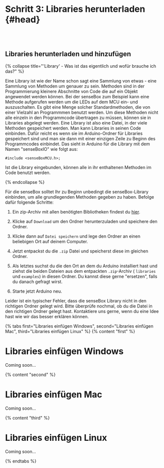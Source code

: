 # Schritt 3: Libraries herunterladen {#head}

<div class="description"></div>
<div class="line">
    <br>
    <br>
</div>

## Libraries herunterladen und hinzufügen

{% collapse title="'Library' - Was ist das eigentlich und wofür brauche ich das?" %}

Eine Library ist wie der Name schon sagt eine Sammlung von etwas - eine Sammlung von Methoden um genauer zu sein. Methoden sind in der Programmierung kleinere Abschnitte von Code die auf ein Objekt angewendet werden können. 
Bei der senseBox zum Beispiel kann eine Methode aufgerufen werden um die LEDs auf dem MCU ein- und auszuschalten. Es gibt eine Menge solcher Standardmethoden, die von einer Vielzahl an Programmmen benutzt werden. Um diese Methoden nicht alle einzeln in den Programmcode übertragen zu müssen, können sie in Libraries abgelegt werden. 
Eine Library ist also eine Datei, in der viele Methoden gespeichert werden. Man kann Libraries in seinen Code einbinden. Dafür reicht es wenn sie im Arduino-Ordner für Libraries gespeichert sind und man sie dann mit einer einzigen Zeile zu Beginn des Programmcodes einbindet. Das sieht in Arduino für die Library mit dem Namen "senseBoxIO" wie folgt aus: 

```arduino
#include <senseBoxMCU.h>;
```

Ist die Library eingebunden, können alle in ihr enthaltenen Methoden im Code benutzt werden. 

{% endcollapse %}

Für die senseBox solltet Ihr zu Beginn unbedingt die senseBox-Library einbinden, um alle grundlegenden Methoden gegeben zu haben. Befolge dafür folgende Schritte: 

1. Ein zip-Archiv mit allen benötigten Bibliotheken findest du [hier](https://github.com/sensebox/resources/blob/master/libraries/senseBox_Libraries.zip).

2. Klicke auf ``Download`` um den Ordner herunterzuladen und speichere den Ordner.

3. Klicke dann auf ``Datei speichern`` und lege den Ordner an einen beliebigen Ort auf deinem Computer.

4. Jetzt entpackst du die ``.zip`` Datei und speicherst diese im gleichen Ordner.

5. Als letztes suchst du die den Ort an dem du Arduino installiert hast und ziehst die beiden Dateien aus dem entpackten ``.zip``-Archiv ( ``libraries`` und ``examples``) in diesen Ordner. Du kannst diese gerne "ersetzen", falls du danach gefragt wirst.  

6. Starte jetzt Arduino neu. 


<div class="box_warning">
    <i class="fa fa-exclamation-circle fa-fw" aria-hidden="true" style="color: #f0ad4e"></i>
    Leider ist ein typischer Fehler, dass die senseBox Library nicht in den richtigen Ordner gelegt wird. Bitte überprüfe nochmal, ob du die Datei in den richtigen Ordner gelegt hast. Kontaktiere uns gerne, wenn du eine Idee hast wie wir das besser erklären können.
</div>


{% tabs first="Libraries einfügen Windows", second="Libraries einfügen Mac", third="Libraries einfügen Linux" %}
{% content "first" %}
# Libraries einfügen Windows
Coming soon...

{% content "second" %}
# Libraries einfügen Mac
Coming soon...

{% content "third" %}
# Libraries einfügen Linux
Coming soon...

{% endtabs %}
